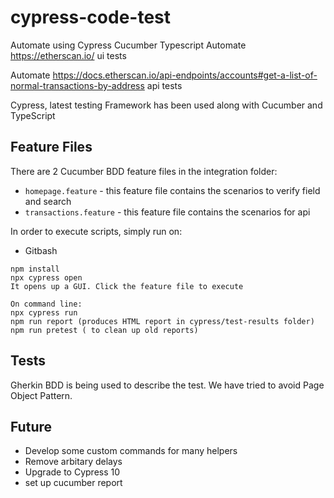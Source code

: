 # cypress-code-test
Automate using Cypress Cucumber Typescript
Automate https://etherscan.io/ ui tests

Automate https://docs.etherscan.io/api-endpoints/accounts#get-a-list-of-normal-transactions-by-address api tests

Cypress, latest testing Framework has been used along with Cucumber and TypeScript

## Feature Files

There are 2 Cucumber BDD feature files in the integration folder:
* `homepage.feature` - this feature file contains the scenarios to verify field and search
* `transactions.feature` - this feature file contains the scenarios for api



In order to execute scripts, simply run on:

* Gitbash
```
npm install
npx cypress open
It opens up a GUI. Click the feature file to execute

On command line:
npx cypress run
npm run report (produces HTML report in cypress/test-results folder)
npm run pretest ( to clean up old reports)
```

## Tests

Gherkin BDD is being used to describe the test.
We have tried to avoid Page Object Pattern.

## Future
* Develop some custom commands for many helpers
* Remove arbitary delays
* Upgrade to Cypress 10
* set up cucumber report
